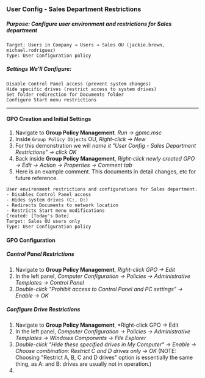 ### User Config - Sales Department Restrictions
##### Purpose: Configure user environment and restrictions for Sales department

```
Target: Users in Company → Users → Sales OU (jackie.brown, michael.rodriguez)
Type: User Configuration policy
```

##### Settings We'll Configure:
```
Disable Control Panel access (prevent system changes)
Hide specific drives (restrict access to system drives)
Set folder redirection for Documents folder
Configure Start menu restrictions
```
---
#### GPO Creation and Initial Settings
1. Navigate to **Group Policy Management**. *Run → gpmc.msc*
2. Inside `Group Policy Objects` OU, *Right-click → New*
3. For this demonstration we will *name it "User Config - Sales Department Restrictions" → click OK*
4. Back inside **Group Policy Management**, *Right-click newly created GPO → Edit → Action → Properties → Comment tab*
5. Here is an example comment. This documents in detail changes, etc for future reference.
```
User environment restrictions and configurations for Sales department.
- Disables Control Panel access
- Hides system drives (C:, D:)
- Redirects Documents to network location
- Restricts Start menu modifications
Created: [Today's Date]
Target: Sales OU users only
Type: User Configuration policy
```
#### GPO Configuration
##### Control Panel Restrictions
1. Navigate to **Group Policy Management**, *Right-click GPO → Edit*
2. In the left panel, *Computer Configuration → Policies → Administrative Templates → Control Panel*
3. *Double-click "Prohibit access to Control Panel and PC settings" → Enable → OK*
##### Configure Drive Restrictions
1. Navigate to **Group Policy Management**, *Right-click GPO → Edit
2. In the left panel, *Computer Configuration → Policies → Administrative Templates → Windows Components → File Explorer*
3. *Double-click "Hide these specified drives in My Computer" → Enable → Choose combination: Restrict C and D drives only → OK* (NOTE: Choosing "Restrict A, B, C and D drives" option is essentially the same thing, as A: and B: drives are usually not in operation.)
4. 

